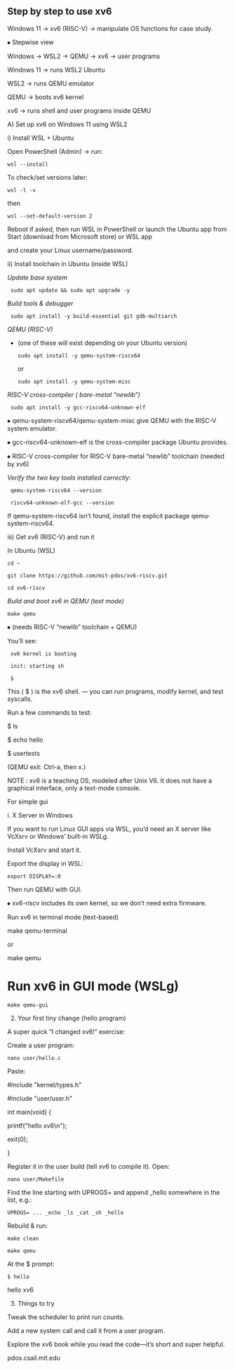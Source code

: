 

## Step by step to use xv6

  

  Windows 11 → xv6 (RISC-V) → manipulate OS functions for case study.

  

⦁ Stepwise view

  

Windows → WSL2 → QEMU → xv6 → user programs

  

Windows 11 → runs WSL2 Ubuntu

  

WSL2 → runs QEMU emulator

  

QEMU → boots xv6 kernel

  

xv6 → runs shell and user programs inside QEMU

  



A) Set up xv6 on Windows 11 using WSL2

i) Install WSL + Ubuntu

  

Open PowerShell (Admin) → run:

  

    wsl --install

  

To check/set versions later:

  

    wsl -l -v
then

    wsl --set-default-version 2

  
  

Reboot if asked, then run WSL in PowerShell or launch the Ubuntu app from Start (download from Microsoft store) or WSL app

and create your Linux username/password.

  

ii) Install toolchain in Ubuntu (inside WSL)

   *Update base system*

     sudo apt update && sudo apt upgrade -y

  *Build tools & debugger*

     sudo apt install -y build-essential git gdb-multiarch



 *QEMU (RISC-V)*

-  (one of these will exist depending on your Ubuntu version)

       sudo apt install -y qemu-system-riscv64 
      or
       
       sudo apt install -y qemu-system-misc

  

 *RISC-V cross-compiler ( bare-metal “newlib”)*

     sudo apt install -y gcc-riscv64-unknown-elf

  

⦁ qemu-system-riscv64/qemu-system-misc give QEMU with the RISC-V system emulator.

⦁ gcc-riscv64-unknown-elf is the cross-compiler package Ubuntu provides.

⦁ RISC-V cross-compiler for RISC-V bare-metal “newlib” toolchain (needed by xv6)

  
  
*Verify the two key tools installed correctly:*

     qemu-system-riscv64 --version

     riscv64-unknown-elf-gcc --version

  

If qemu-system-riscv64 isn’t found, install the explicit package qemu-system-riscv64.

  
  

iii) Get xv6 (RISC-V) and run it

In Ubuntu (WSL)

    cd ~

    git clone https://github.com/mit-pdos/xv6-riscv.git

    cd xv6-riscv

  

 *Build and boot xv6 in QEMU (text mode)*

    make qemu

  

⦁ (needs RISC-V “newlib” toolchain + QEMU)

  
  

You’ll see:

  

     xv6 kernel is booting

     init: starting sh

     $

  

This ( $ ) is the xv6 shell. — you can run programs, modify kernel, and test syscalls.

Run a few commands to test:

$ ls

$ echo hello

$ usertests

  
  

(QEMU exit: Ctrl-a, then x.)

  
  

NOTE : xv6 is a teaching OS, modeled after Unix V6. It does not have a graphical interface, only a text-mode console.

For simple gui

i. X Server in Windows

If you want to run Linux GUI apps via WSL, you’d need an X server like VcXsrv or Windows’ built-in WSLg.

  

Install VcXsrv and start it.

  

Export the display in WSL:

  

    export DISPLAY=:0

  

Then run QEMU with GUI.

  

⦁ xv6-riscv includes its own kernel, so we don’t need extra firmware.

  
  

 Run xv6 in terminal mode (text-based)

make qemu-terminal

or

make qemu

  

# Run xv6 in GUI mode (WSLg)

    make qemu-gui

  
  
  
  

2) Your first tiny change (hello program)

  

A super quick “I changed xv6!” exercise:

  

Create a user program:

  

    nano user/hello.c

  
  

Paste:

  

  #include "kernel/types.h"

#include "user/user.h"

  

int main(void) {

printf("hello xv6\n");

exit(0);

}

  
  

Register it in the user build (tell xv6 to compile it). Open:

  

    nano user/Makefile

  
  

Find the line starting with UPROGS= and append _hello somewhere in the list, e.g.:

  

    UPROGS= ... _echo _ls _cat _sh _hello

  
  

Rebuild & run:

  

    make clean

    make qemu

  
  At the $ prompt:

  

    $ hello

 hello xv6

  
 3) Things to try

Tweak the scheduler to print run counts.

  

Add a new system call and call it from a user program.

  

Explore the xv6 book while you read the code—it’s short and super helpful.

   pdos.csail.mit.edu

  

